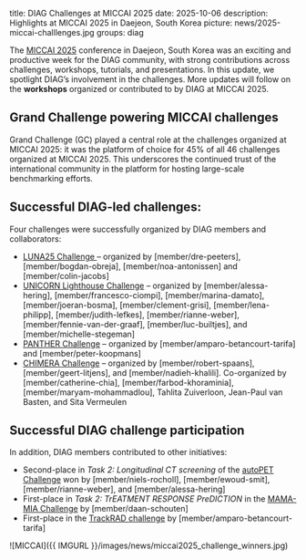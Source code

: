 title: DIAG Challenges at MICCAI 2025
date: 2025-10-06
description: Highlights at MICCAI 2025 in Daejeon, South Korea
picture: news/2025-miccai-challlenges.jpg
groups: diag


The [MICCAI 2025](https://conferences.miccai.org/2025/en/) conference in Daejeon, South Korea was an exciting and productive week for the DIAG community, with strong contributions across challenges, workshops, tutorials, and presentations. In this update, we spotlight DIAG’s involvement in the challenges. More updates will follow on the **workshops** organized or contributed to by DIAG at MICCAI 2025.

## Grand Challenge powering MICCAI challenges
Grand Challenge (GC) played a central role at the challenges organized at MICCAI 2025: it was the platform of choice for 45% of all 46 challenges organized at MICCAI 2025. This underscores the continued trust of the international community in the platform for hosting large-scale benchmarking efforts.


## Successful DIAG-led challenges:
Four challenges were successfully organized by DIAG members and collaborators:

- [LUNA25 Challenge ](https://luna25.grand-challenge.org/) – organized by [member/dre-peeters], [member/bogdan-obreja], [member/noa-antonissen] and [member/colin-jacobs]
- [UNICORN Lighthouse Challenge](https://unicorn.grand-challenge.org/) – organized by [member/alessa-hering], [member/francesco-ciompi], [member/marina-damato], [member/joeran-bosma], [member/clement-grisi], [member/lena-philipp], [member/judith-lefkes], [member/rianne-weber], [member/fennie-van-der-graaf], [member/luc-builtjes], and [member/michelle-stegeman]
- [PANTHER Challenge](https://panther.grand-challenge.org/) – organized by [member/amparo-betancourt-tarifa] and [member/peter-koopmans]
- [CHIMERA Challenge](https://chimera.grand-challenge.org/) – organized by [member/robert-spaans], [member/geert-litjens], and [member/nadieh-khalili]. Co-organized by [member/catherine-chia], [member/farbod-khoraminia], [member/maryam-mohammadlou], Tahlita Zuiverloon, Jean-Paul van Basten, and Sita Vermeulen

## Successful DIAG challenge participation
In addition, DIAG members contributed to other initiatives:

- Second-place in _Task 2: Longitudinal CT screening_ of the [autoPET Challenge](https://autopet-iv.grand-challenge.org/timeline/) won by [member/niels-rocholl], [member/ewoud-smit], [member/rianne-weber], and [member/alessa-hering]
- First-place in _Task 2: TrEATMENT RESPONSE PreDICTION_ in the [MAMA-MIA Challenge](https://www.ub.edu/mama-mia/challenge/) by [member/daan-schouten] 
- First-place in the [TrackRAD challenge](https://trackrad2025.grand-challenge.org/) by [member/amparo-betancourt-tarifa]


![MICCAI]({{ IMGURL }}/images/news/miccai2025_challenge_winners.jpg)